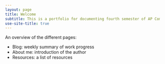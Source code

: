 ```yaml
---
layout: page
title: Welcome
subtitle: This is a portfolio for documenting fourth semester of AP Computer Science
use-site-title: true
---
```


An overview of the different pages:
- Blog: weekly summary of work progress
- About me: introduction of the author
- Resources: a list of resources

